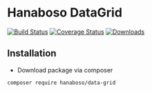 Hanaboso DataGrid
=====================

[![Build Status](https://travis-ci.org/hanaboso/data-grid.svg?branch=master)](https://travis-ci.org/hanaboso/data-grid)
[![Coverage Status](https://coveralls.io/repos/github/hanaboso/data-grid/badge.svg?branch=master)](https://coveralls.io/github/hanaboso/data-grid?branch=master)
[![Downloads](https://img.shields.io/packagist/dt/hanaboso/data-grid)](https://packagist.org/packages/hanaboso/data-grid)

Installation
-----------
* Download package via composer
```bash
composer require hanaboso/data-grid
```